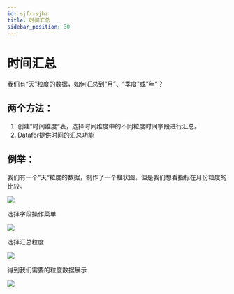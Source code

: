 ```yaml
---
id: sjfx-sjhz
title: 时间汇总
sidebar_position: 30
---
```

# 时间汇总

我们有“天”粒度的数据，如何汇总到“月”、“季度"或”年“？

## 两个方法：

1. 创建”时间维度“表，选择时间维度中的不同粒度时间字段进行汇总。
2. Datafor提供时间的汇总功能

## 例举：

我们有一个”天“粒度的数据，制作了一个柱状图。但是我们想看指标在月份粒度的比较。

<div align="left"><img src="../../static/img/datafor/analysis/image-20230101193917193.png"  /> </div>

选择字段操作菜单

<div align="left"><img src="../../static/img/datafor/analysis/image-20230101194224398.png"   /> </div>

选择汇总粒度

<div align="left"><img src="../../static/img/datafor/analysis/image-20230101194312618.png"   /> </div>

得到我们需要的粒度数据展示

<div align="left"><img src="../../static/img/datafor/analysis/image-20230101194352965.png"   /> </div>